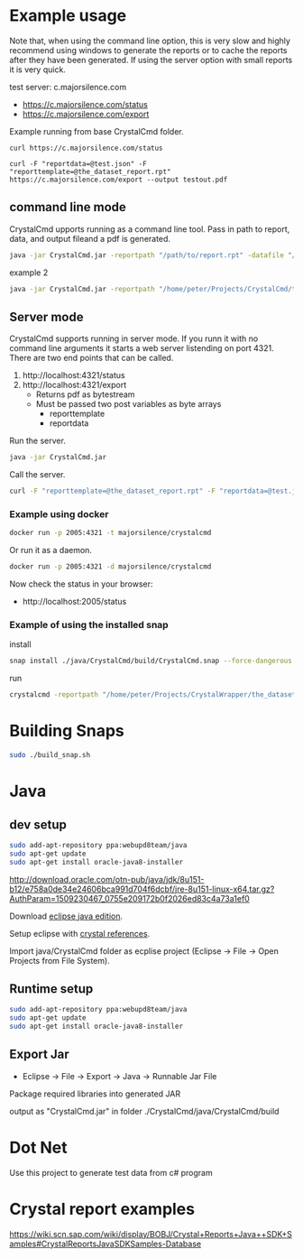# Example usage

Note that, when using the command line option, this is very slow and highly recommend using windows to generate the reports or to cache the reports after they have been generated.  If using the server option with small reports it is very quick.

test server: c.majorsilence.com
* https://c.majorsilence.com/status
* https://c.majorsilence.com/export

Example running from base CrystalCmd folder.

```
curl https://c.majorsilence.com/status

curl -F "reportdata=@test.json" -F "reporttemplate=@the_dataset_report.rpt" https://c.majorsilence.com/export --output testout.pdf
```

## command line mode

CrystalCmd upports running as a command line tool. Pass in path to report, data, and output fileand a pdf is generated.

```bash
java -jar CrystalCmd.jar -reportpath "/path/to/report.rpt" -datafile "/path/to/data.json" -outpath "/path/to/generated/file.pdf"
```

example 2

```bash
java -jar CrystalCmd.jar -reportpath "/home/peter/Projects/CrystalCmd/the_dataset_report.rpt" -datafile "/home/peter/Projects/CrystalCmd/test.json" -outpath "/home/peter/Projects/CrystalCmd/java/CrystalCmd/build/output.pdf"
```

## Server mode

CrystalCmd supports running in server mode.  If you runn it with no command line arguments it
starts a web server listending on port 4321.  There are two end points that can be called.

1. http://localhost:4321/status
1. http://localhost:4321/export
    * Returns pdf as bytestream
    * Must be passed two post variables as byte arrays
        * reporttemplate
        * reportdata

Run the server.

```bash
java -jar CrystalCmd.jar
```

Call the server.

```bash
curl -F "reporttemplate=@the_dataset_report.rpt" -F "reportdata=@test.json" http://localhost:4321/export > myoutputfile.pdf
```

### Example using docker

```bash
docker run -p 2005:4321 -t majorsilence/crystalcmd
```

Or run it as a daemon.
```bash
docker run -p 2005:4321 -d majorsilence/crystalcmd
```




Now check the status in your browser:
* http://localhost:2005/status


### Example of using the installed snap

install
```bash
snap install ./java/CrystalCmd/build/CrystalCmd.snap --force-dangerous --classic
```

run
```bash
crystalcmd -reportpath "/home/peter/Projects/CrystalWrapper/the_dataset_report.rpt" -datafile "/home/peter/Projects/CrystalWrapper/test.json" -outpath "/home/peter/Projects/CrystalWrapper/Java/build/output.pdf"
```

# Building Snaps

```bash
sudo ./build_snap.sh
```


# Java

## dev setup

```bash
sudo add-apt-repository ppa:webupd8team/java
sudo apt-get update
sudo apt-get install oracle-java8-installer
```

http://download.oracle.com/otn-pub/java/jdk/8u151-b12/e758a0de34e24606bca991d704f6dcbf/jre-8u151-linux-x64.tar.gz?AuthParam=1509230467_0755e209172b0f2026ed83c4a73a1ef0

Download [eclipse java edition](http://www.eclipse.org/downloads/eclipse-packages/).

Setup eclipse with [crystal references](https://archive.sap.com/documents/docs/DOC-29757).

Import java/CrystalCmd folder as ecplise project (Eclipse -> File -> Open Projects from File System).

## Runtime setup

```bash
sudo add-apt-repository ppa:webupd8team/java
sudo apt-get update
sudo apt-get install oracle-java8-installer
```

## Export Jar
* Eclipse -> File -> Export -> Java -> Runnable Jar File

Package required libraries into generated JAR

output as "CrystalCmd.jar" in folder ./CrystalCmd/java/CrystalCmd/build


# Dot Net

Use this project to generate test data from c# program

# Crystal report examples

https://wiki.scn.sap.com/wiki/display/BOBJ/Crystal+Reports+Java++SDK+Samples#CrystalReportsJavaSDKSamples-Database
